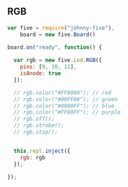 ##  RGB

<style>
.reveal pre code {
    max-height: 600px;
}
</style>

```js
var five = require("johnny-five"),
    board = new five.Board()

board.on("ready", function() {
  
  var rgb = new five.Led.RGB({
    pins: [9, 10, 11],
    isAnode: true
  });

  // rgb.color("#FF0000"); // red
  // rgb.color("#00FF00"); // green
  // rgb.color("#0000FF"); // blue
  // rgb.color("#FF00FF"); // purple
  // rgb.off();
  // rgb.strobe();
  // rgb.stop();


  this.repl.inject({
    rgb: rgb
  });

});
```